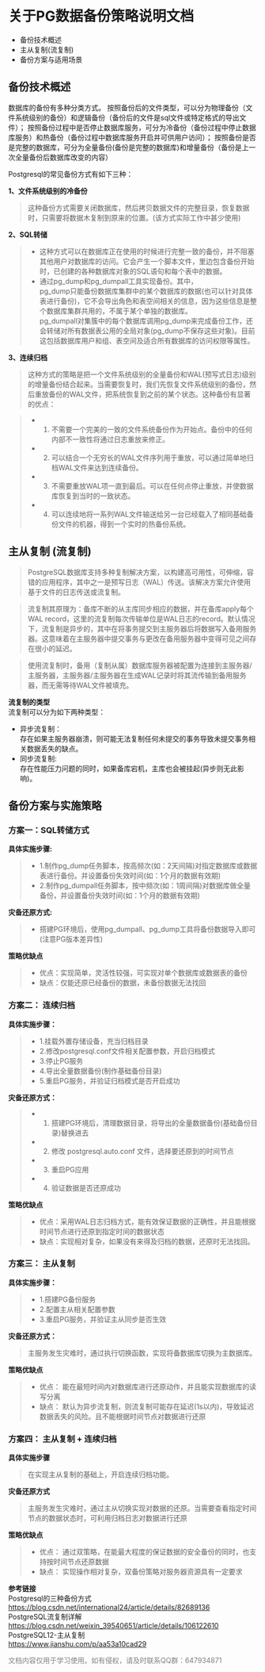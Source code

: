 # 关于PG数据备份策略说明文档
- 备份技术概述
- 主从复制(流复制)
- 备份方案与适用场景

## 备份技术概述
数据库的备份有多种分类方式。
按照备份后的文件类型，可以分为物理备份（文件系统级别的备份）和逻辑备份（备份后的文件是sql文件或特定格式的导出文件）；
按照备份过程中是否停止数据库服务，可分为冷备份（备份过程中停止数据库服务）和热备份（备份过程中数据库服务开启并可供用户访问）；
按照备份是否是完整的数据库，可分为全量备份(备份是完整的数据库)和增量备份（备份是上一次全量备份后数据库改变的内容）

Postgresql的常见备份方式有如下三种：  

**1、文件系统级别的冷备份**  
>这种备份方式需要关闭数据库，然后拷贝数据文件的完整目录，恢复数据时，只需要将数据木复制到原来的位置。(该方式实际工作中甚少使用)

**2、SQL转储**
>- 这种方式可以在数据库正在使用的时候进行完整一致的备份，并不阻塞其他用户对数据库的访问。它会产生一个脚本文件，里边包含备份开始时，已创建的各种数据库对象的SQL语句和每个表中的数据。
>- 通过pg_dump和pg_dumpall工具实现备份。其中，  
pg_dump只能备份数据库集群中的某个数据库的数据(也可以针对具体表进行备份)，它不会导出角色和表空间相关的信息，因为这些信息是整个数据库集群共用的，不属于某个单独的数据库。  
pg_dumpall对集簇中的每个数据库调用pg_dump来完成备份工作，还会转储对所有数据表公用的全局对象(pg_dump不保存这些对象)。目前这包括数据库用户和组、表空间及适合所有数据库的访问权限等属性。  

**3、连续归档**
>这种方式的策略是把一个文件系统级别的全量备份和WAL(预写式日志)级别的增量备份结合起来。当需要恢复时，我们先恢复文件系统级别的备份，然后重放备份的WAL文件，把系统恢复到之前的某个状态。这种备份有显著的优点：

>- 1. 不需要一个完美的一致的文件系统备份作为开始点。备份中的任何内部不一致性将通过日志重放来修正。
>- 2. 可以结合一个无穷长的WAL文件序列用于重放，可以通过简单地归档WAL文件来达到连续备份。
>- 3. 不需要重放WAL项一直到最后。可以在任何点停止重放，并使数据库恢复到当时的一致状态。
>- 4. 可以连续地将一系列WAL文件输送给另一台已经载入了相同基础备份文件的机器，得到一个实时的热备份系统。

## 主从复制 (流复制)
 > PostgreSQL数据库支持多种复制解决方案，以构建高可用性，可伸缩，容错的应用程序，其中之一是预写日志（WAL）传送。该解决方案允许使用基于文件的日志传送或流复制。
 
> 流复制其原理为：备库不断的从主库同步相应的数据，并在备库apply每个WAL record，这里的流复制每次传输单位是WAL日志的record。默认情况下，流复制是异步的，其中在将事务提交到主服务器后将数据写入备用服务器。这意味着在主服务器中提交事务与更改在备用服务器中变得可见之间存在很小的延迟。

> 使用流复制时，备用（复制从属）数据库服务器被配置为连接到主服务器/主服务器，主服务器/主服务器在生成WAL记录时将其流传输到备用服务器，而无需等待WAL文件被填充。

**流复制的类型**  
流复制可以分为如下两种类型：
- 异步流复制：  
存在如果主服务器崩溃，则可能无法复制任何未提交的事务导致未提交事务相关数据丢失的缺点。
- 同步流复制:  
存在性能压力问题的同时，如果备库宕机，主库也会被挂起(异步则无此影响)。

## 备份方案与实施策略
### 方案一：SQL转储方式  
**具体实施步骤:**
>- 1.制作pg_dump任务脚本，按高频次(如：2天间隔)对指定数据库或数据表进行备份。并设置备份失效时间(如：1个月的数据有效期)
>- 2.制作pg_dumpall任务脚本，按中频次(如：1周间隔)对数据库做全量备份，并设置备份失效时间(如：1个月的数据有效期)

**灾备还原方式:**
>- 搭建PG环境后，使用pg_dumpall、pg_dump工具将备份数据导入即可(注意PG版本差异性)

**策略优缺点**
>- 优点：实现简单，灵活性较强，可实现对单个数据库或数据表的备份
>- 缺点：仅能还原已经备份的数据，未备份数据无法找回

### 方案二： 连续归档
**具体实施步骤：**
>- 1.挂载外置存储设备，充当归档目录
>- 2.修改postgresql.conf文件相关配置参数，开启归档模式
>- 3.停止PG服务
>- 4.导出全量数据备份(制作基础备份目录)
>- 5.重启PG服务，并验证归档模式是否开启成功

**灾备还原方式：**
>- 1. 搭建PG环境后，清理数据目录，将导出的全量数据备份(基础备份目录)替换进去
>- 2. 修改 postgresql.auto.conf 文件，选择要还原到的时间节点
>- 3. 重启PG应用
>- 4. 验证数据是否还原成功

**策略优缺点**
>- 优点：采用WAL日志归档方式，能有效保证数据的正确性，并且能根据时间节点进行还原到指定时间的数据状态
>- 缺点：实现相对复杂，如果没有来得及归档的数据，还原时无法找回。

### 方案三： 主从复制
**具体实施步骤：**
>- 1.搭建PG备份服务
>- 2.配置主从相关配置参数
>- 3.重启PG服务，并验证主从同步是否生效

**灾备还原方式：**
> 主服务发生灾难时，通过执行切换函数，实现将备数据库切换为主数据库。

**策略优缺点**
>- 优点： 能在最短时间内对数据库进行还原动作，并且能实现数据库的读写分离
>- 缺点： 默认为异步流复制，则流复制可能存在延迟(1s以内)，导致延迟数据丢失的风险。且不能根据时间节点对数据进行还原

### 方案四： 主从复制 + 连续归档
**具体实施步骤**
>在实现主从复制的基础上，开启连续归档功能。

**灾备还原方式**
> 主服务发生灾难时，通过主从切换实现对数据的还原。当需要查看指定时间节点的数据状态时，可利用归档日志对数据进行还原

**策略优缺点**
>- 优点： 通过双策略，在能最大程度的保证数据的安全备份的同时，也支持按时间节点还原数据
>- 缺点： 实现操作相对复杂，双备份策略对服务器资源具有一定要求


**参考链接**  
Postgresql的三种备份方式  
https://blog.csdn.net/international24/article/details/82689136  
PostgreSQL流复制详解  
https://blog.csdn.net/weixin_39540651/article/details/106122610
PostgreSQL12-主从复制  
https://www.jianshu.com/p/aa53a10cad29



<font color=gray>文档内容仅用于学习使用。如有侵权，请及时联系QQ群：647934871</font>